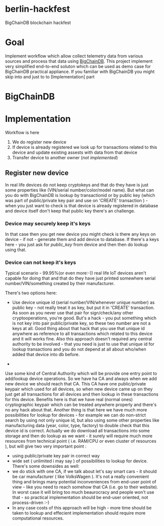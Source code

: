 # berlin-hackfest
BigChainDB blockchain hackfest

# Goal
Implement workflow which allow collect telemetry data from various sources and process that data using [BigChainDB](https://github.com/bigchaindb/bigchaindb).
This project implement very simplified end-to-end soluton which can be used as demo case for BigChainDB practical appliance.
If you familiar with BigChainDB you might skip into and just to to [Implementation] part
# BigChainDB

# Implementation

Workflow is here
1) We do register new device 
2) If device is already registered we look up for transactions related to this device and update existing assests with data from that
device
3) Transfer device to another owner (*not implemented*)

## Register new device

In real life devices do not keep cryptokeys and that do they have is just some properties like (VIN/serial number/color/model name).
But what can you do with BigChainDB is lookup by transactionid or by public key (which was part of public/private key pair and use
on 'CREATE' transaction ) - when you just want to check is that device is already registered in database and device itself
don't keep that public key there's an challenge. 
### Device may securely keep it's keys
In that case then you get new device you might check is there any keys on device - if not - generate them and add device to database.
If there's a keys here - you just ask for _public_key_ from device and then then do lookup using that.

### Device can not keep it's keys
Typical scenario - 99.95%(or even more:-)) real life IoT devices aren't capable for doing that and that do they have just
printed somewhere serial number/VIN/something created by their manufacturer.

There's two options here:
* Use device unique id (serial number/VIN/whenever unique number) as public key - not really treat it as key, but put it in 
'CREATE' transaction. As soon as you never use that pair for sign/check/any other cryptooperations, you're good. But's a hack -
you put something which is not key into pair public/private key, so these two number are not a keys at all. 
Good thing about that hack that you use that unique id anywhere as reference to all transactions which related to this device
and it will works fine. Also this approach doesn't required any central authority to be involved - that you need is just to 
use that unique id for lookup transactions and you do not depend at all about who/when added that device into db before.

* 
Use some kind of Central Authority which will be provide one entry point to add/lookup device operations. So we have ha CA and always when we add new device we should reach that CA. This CA have one public/private keypair which used for all devices, so when new device came up on they just get all transactions for all devices and then lookup in these transactions for this device. Benefits here is that we have real (normal ones) cryptographic keypair which can be treated anywhere properly and there's no any hack about that. Another thing is that here we have much more possibilities for lookup for devices - for example we can do non-strict search by using not only unique id, but also using some other properties like manufacturing data (year, color, type, factory) to double check that this device id is correct. Actually we do download all transactions into some storage and then do lookup as we want - it surely will require much more resources from technical point ( i.e. RAM/CPU or even cluster of resources ), but will give two very important point :
  - using public/private key pair in correct way
  - wide set ( unlimited i may say ) of possibilities to lookup for device.
There's some downsides as well:
  - we do stick with one CA, if we talk about let's say smart cars - it should be car manufacturer ( like VolksWagen ). It's not a really convenient thing and brings many potential inconveniences from end-user point of view - like you need to reach somehow that CA (i.e. go to their website). In worst case it will bring too much beaurocracy and people won't use that - so practical implementation should be end-user oriented, not process-driven :-)
  - In any case costs of this approach will be high - more time should be taken to lookup and effecient implementation should require more computational resources.
  
  
  
  

